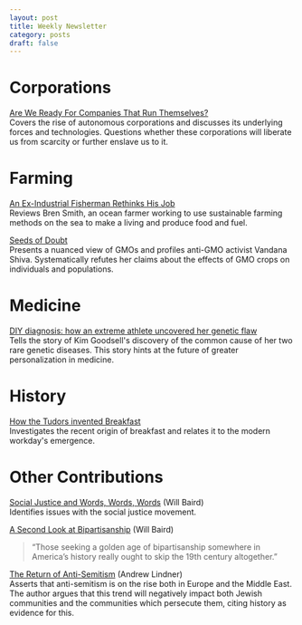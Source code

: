 ```yaml
---
layout: post
title: Weekly Newsletter
category: posts
draft: false
---
```

# Corporations
[Are We Ready For Companies That Run Themselves?](http://aeon.co/magazine/technology/are-we-ready-for-companies-that-run-themselves/)  
Covers the rise of autonomous corporations and discusses its underlying forces and
technologies. Questions whether these corporations will
liberate us from scarcity or further enslave us to it.

# Farming
[An Ex-Industrial Fisherman Rethinks His Job](http://blog.longreads.com/2015/01/26/an-ex-industrial-fisherman-rethinks-his-job/)  
Reviews Bren Smith, an ocean farmer working to use sustainable farming
methods on the sea to make a living and produce food and fuel.

[Seeds of Doubt](http://www.newyorker.com/magazine/2014/08/25/seeds-of-doubt?src=longreads)  
Presents a nuanced view of GMOs and profiles anti-GMO activist
Vandana Shiva. Systematically refutes her claims about the
effects of GMO crops on individuals and populations.

# Medicine
[DIY diagnosis: how an extreme athlete uncovered her genetic flaw](http://mosaicscience.com/story/diy-diagnosis-how-extreme-athlete-uncovered-her-genetic-flaw?src=longreads)  
Tells the story of Kim Goodsell's discovery of
the common cause of her two rare genetic diseases. This story hints at
the future of greater personalization in medicine.

# History
[How the Tudors invented Breakfast](http://www.historyextra.com/feature/tudors/how-tudors-invented-breakfast)  
Investigates the recent origin of breakfast and relates it to the
modern workday's emergence.

# Other Contributions
[Social Justice and Words, Words, Words](http://slatestarcodex.com/2014/07/07/social-justice-and-words-words-words/) (Will Baird)  
Identifies issues with the social justice movement.

[A Second Look at Bipartisanship](http://thedartmouthchronicle.com/articles/a-second-look-at-bipartisanship/) (Will Baird)  
  >“Those seeking a golden age of bipartisanship somewhere in America’s
  >history really ought to skip the 19th century altogether.”

[The Return of Anti-Semitism](http://www.wsj.com/articles/the-return-of-anti-semitism-1422638910?mod=trending_now_1) (Andrew Lindner)  
Asserts that anti-semitism is on the rise both in Europe and the Middle
East. The author argues that this trend will negatively impact both
Jewish communities and the communities which persecute them, citing
history as evidence for this.
